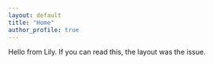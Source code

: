 ```yaml
---
layout: default
title: "Home"
author_profile: true
---
```


Hello from Lily. If you can read this, the layout was the issue.
